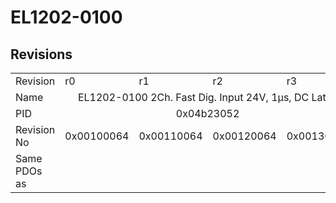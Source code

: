 # EL1202-0100

## Revisions
<table>
<tr>
<td>Revision</td>
<td>r0</td>
<td>r1</td>
<td>r2</td>
<td>r3</td>
</tr>
<tr>
<td>Name</td>
<td colspan=4 align="center">EL1202-0100 2Ch. Fast Dig. Input 24V, 1µs, DC Latch</td>
</tr>
<tr>
<td>PID</td>
<td colspan=4 align="center">0x04b23052</td>
</tr>
<tr>
<td>Revision No</td>
<td>0x00100064</td>
<td>0x00110064</td>
<td>0x00120064</td>
<td>0x00130064</td>
</tr>
<tr>
<td>Same PDOs as</td>
<td colspan=4 align="center"></td>
</tr>
</table>
